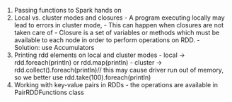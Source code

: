 1. Passing functions to Spark hands on
2. Local vs. cluster modes and closures
        - A program executing locally may lead to errors in cluster mode,
        - This can happen when closures are not taken care of
        - Closure is a set of variables or methods which must be available to each node in order to perform operations on RDD.
        - Solution: use Accumulators
3. Printing rdd elements on local and cluster modes
        - local -> rdd.foreach(println) or rdd.map(println)
        - cluster -> rdd.collect().foreach(println)// this may cause driver run out of memory, so we better use rdd.take(100).foreach(println)
4. Working with key-value pairs in RDDs
        - the operations are available in PairRDDFunctions class